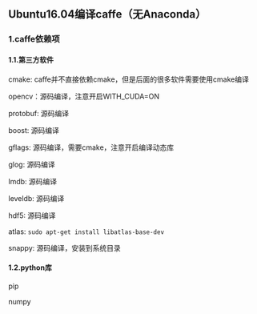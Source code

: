 ## Ubuntu16.04编译caffe（无Anaconda）

### 1.caffe依赖项

#### 1.1.第三方软件

cmake: caffe并不直接依赖cmake，但是后面的很多软件需要使用cmake编译

opencv：源码编译，注意开启WITH_CUDA=ON

protobuf: 源码编译

boost: 源码编译

gflags: 源码编译，需要cmake，注意开启编译动态库

glog: 源码编译

lmdb: 源码编译

leveldb: 源码编译

hdf5: 源码编译

atlas: `sudo apt-get install libatlas-base-dev`

snappy: 源码编译，安装到系统目录

#### 1.2.python库

pip

numpy
